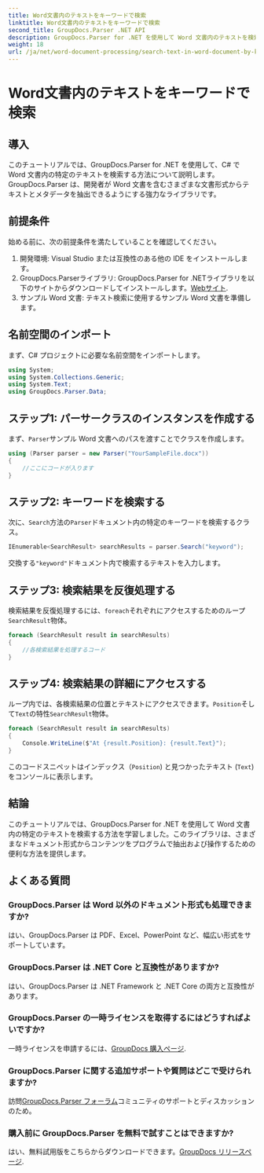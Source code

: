 ```yaml
---
title: Word文書内のテキストをキーワードで検索
linktitle: Word文書内のテキストをキーワードで検索
second_title: GroupDocs.Parser .NET API
description: GroupDocs.Parser for .NET を使用して Word 文書内のテキストを検索する方法を学習します。特定のキーワードを効率的に抽出します。
weight: 18
url: /ja/net/word-document-processing/search-text-in-word-document-by-keyword/
---
```


# Word文書内のテキストをキーワードで検索

## 導入
このチュートリアルでは、GroupDocs.Parser for .NET を使用して、C# で Word 文書内の特定のテキストを検索する方法について説明します。GroupDocs.Parser は、開発者が Word 文書を含むさまざまな文書形式からテキストとメタデータを抽出できるようにする強力なライブラリです。
## 前提条件
始める前に、次の前提条件を満たしていることを確認してください。
1. 開発環境: Visual Studio または互換性のある他の IDE をインストールします。
2.  GroupDocs.Parserライブラリ: GroupDocs.Parser for .NETライブラリを以下のサイトからダウンロードしてインストールします。[Webサイト](https://releases.groupdocs.com/parser/net/).
3. サンプル Word 文書: テキスト検索に使用するサンプル Word 文書を準備します。

## 名前空間のインポート
まず、C# プロジェクトに必要な名前空間をインポートします。
```csharp
using System;
using System.Collections.Generic;
using System.Text;
using GroupDocs.Parser.Data;
```
## ステップ1: パーサークラスのインスタンスを作成する
まず、`Parser`サンプル Word 文書へのパスを渡すことでクラスを作成します。
```csharp
using (Parser parser = new Parser("YourSampleFile.docx"))
{
    //ここにコードが入ります
}
```
## ステップ2: キーワードを検索する
次に、`Search`方法の`Parser`ドキュメント内の特定のキーワードを検索するクラス。
```csharp
IEnumerable<SearchResult> searchResults = parser.Search("keyword");
```
交換する`"keyword"`ドキュメント内で検索するテキストを入力します。
## ステップ3: 検索結果を反復処理する
検索結果を反復処理するには、`foreach`それぞれにアクセスするためのループ`SearchResult`物体。
```csharp
foreach (SearchResult result in searchResults)
{
    //各検索結果を処理するコード
}
```
## ステップ4: 検索結果の詳細にアクセスする
ループ内では、各検索結果の位置とテキストにアクセスできます。`Position`そして`Text`の特性`SearchResult`物体。
```csharp
foreach (SearchResult result in searchResults)
{
    Console.WriteLine($"At {result.Position}: {result.Text}");
}
```
このコードスニペットはインデックス（`Position`) と見つかったテキスト (`Text`) をコンソールに表示します。

## 結論
このチュートリアルでは、GroupDocs.Parser for .NET を使用して Word 文書内の特定のテキストを検索する方法を学習しました。このライブラリは、さまざまなドキュメント形式からコンテンツをプログラムで抽出および操作するための便利な方法を提供します。

## よくある質問
### GroupDocs.Parser は Word 以外のドキュメント形式も処理できますか?
はい、GroupDocs.Parser は PDF、Excel、PowerPoint など、幅広い形式をサポートしています。
### GroupDocs.Parser は .NET Core と互換性がありますか?
はい、GroupDocs.Parser は .NET Framework と .NET Core の両方と互換性があります。
### GroupDocs.Parser の一時ライセンスを取得するにはどうすればよいですか?
一時ライセンスを申請するには、[GroupDocs 購入ページ](https://purchase.groupdocs.com/temporary-license/).
### GroupDocs.Parser に関する追加サポートや質問はどこで受けられますか?
訪問[GroupDocs.Parser フォーラム](https://forum.groupdocs.com/c/parser/17)コミュニティのサポートとディスカッションのため。
### 購入前に GroupDocs.Parser を無料で試すことはできますか?
はい、無料試用版をこちらからダウンロードできます。[GroupDocs リリースページ](https://releases.groupdocs.com/).